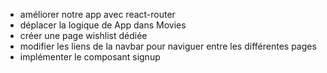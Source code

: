 - améliorer notre app avec react-router
- déplacer la logique de App dans Movies
- créer une page wishlist dédiée
- modifier les liens de la navbar pour naviguer entre les différentes pages
- implémenter le composant signup